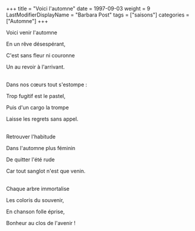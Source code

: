 +++
title = "Voici l'automne"
date = 1997-09-03
weight = 9
LastModifierDisplayName = "Barbara Post"
tags = ["saisons"]
categories = ["Automne"]
+++

Voici venir l'automne

En un rêve désespérant,

C'est sans fleur ni couronne

Un au revoir à l'arrivant.

 \
Dans nos cœurs tout s'estompe :

Trop fugitif est le pastel,

Puis d'un cargo la trompe

Laisse les regrets sans appel.

 \
Retrouver l'habitude

Dans l'automne plus féminin

De quitter l'été rude

Car tout sanglot n'est que venin.

 \
Chaque arbre immortalise

Les coloris du souvenir,

En chanson folle éprise,

Bonheur au clos de l'avenir !
